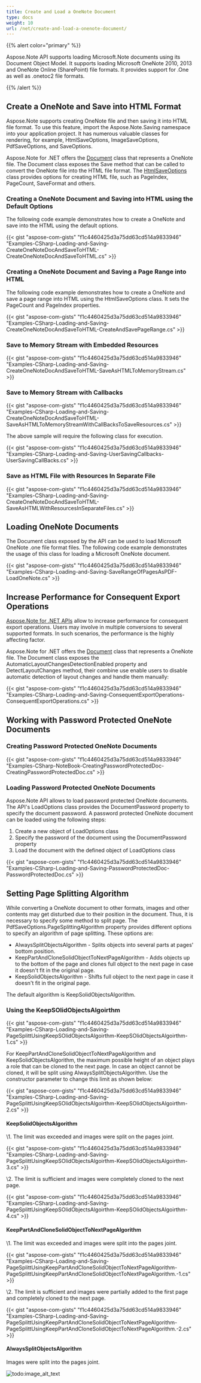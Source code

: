 ```yaml
---
title: Create and Load a OneNote Document
type: docs
weight: 10
url: /net/create-and-load-a-onenote-document/
---
```


{{% alert color="primary" %}} 

Aspose.Note API supports loading Microsoft.Note documents using its Document Object Model. It supports loading Microsoft OneNote 2010, 2013 and OneNote Online (SharePoint) file formats. It provides support for .One as well as .onetoc2 file formats.

{{% /alert %}} 
## **Create a OneNote and Save into HTML Format**
Aspose.Note supports creating OneNote file and then saving it into HTML file format. To use this feature, import the Aspose.Note.Saving namespace into your application project. It has numerous valuable classes for rendering, for example, HtmlSaveOptions, ImageSaveOptions, PdfSaveOptions, and SaveOptions.

Aspose.Note for .NET offers the [Document](/pages/createpage.action?spaceKey=notenet&title=Aspose.Note.Document+Class&linkCreation=true&fromPageId=19103971) class that represents a OneNote file. The Document class exposes the Save method that can be called to convert the OneNote file into the HTML file format. The [HtmlSaveOptions](/pages/createpage.action?spaceKey=notenet&title=Aspose.Note.Saving.HtmlSaveOptions+Class&linkCreation=true&fromPageId=19103971) class provides options for creating HTML file, such as PageIndex, PageCount, SaveFormat and others.
### **Creating a OneNote Document and Saving into HTML using the Default Options**
The following code example demonstrates how to create a OneNote and save into the HTML using the default options.

{{< gist "aspose-com-gists" "f1c4460425d3a75dd63cd514a9833946" "Examples-CSharp-Loading-and-Saving-CreateOneNoteDocAndSaveToHTML-CreateOneNoteDocAndSaveToHTML.cs" >}}
### **Creating a OneNote Document and Saving a Page Range into HTML**
The following code example demonstrates how to create a OneNote and save a page range into HTML using the HtmlSaveOptions class. It sets the PageCount and PageIndex properties.

{{< gist "aspose-com-gists" "f1c4460425d3a75dd63cd514a9833946" "Examples-CSharp-Loading-and-Saving-CreateOneNoteDocAndSaveToHTML-CreateAndSavePageRange.cs" >}}
### **Save to Memory Stream with Embedded Resources**
{{< gist "aspose-com-gists" "f1c4460425d3a75dd63cd514a9833946" "Examples-CSharp-Loading-and-Saving-CreateOneNoteDocAndSaveToHTML-SaveAsHTMLToMemoryStream.cs" >}}
### **Save to Memory Stream with Callbacks**
{{< gist "aspose-com-gists" "f1c4460425d3a75dd63cd514a9833946" "Examples-CSharp-Loading-and-Saving-CreateOneNoteDocAndSaveToHTML-SaveAsHTMLToMemoryStreamWithCallBacksToSaveResources.cs" >}}

The above sample will require the following class for execution.

{{< gist "aspose-com-gists" "f1c4460425d3a75dd63cd514a9833946" "Examples-CSharp-Loading-and-Saving-UserSavingCallbacks-UserSavingCallBacks.cs" >}}
### **Save as HTML File with Resources In Separate File**
{{< gist "aspose-com-gists" "f1c4460425d3a75dd63cd514a9833946" "Examples-CSharp-Loading-and-Saving-CreateOneNoteDocAndSaveToHTML-SaveAsHTMLWithResourcesInSeparateFiles.cs" >}}
## **Loading OneNote Documents**
The Document class exposed by the API can be used to load Microsoft OneNote .one file format files. The following code example demonstrates the usage of this class for loading a Microsoft OneNote document.

{{< gist "aspose-com-gists" "f1c4460425d3a75dd63cd514a9833946" "Examples-CSharp-Loading-and-Saving-SaveRangeOfPagesAsPDF-LoadOneNote.cs" >}}
## **Increase Performance for Consequent Export Operations**
[Aspose.Note for .NET APIs](http://www.aspose.com/.net/onenote-component.aspx) allow to increase performance for consequent export operations. Users may involve in multiple conversions to several supported formats. In such scenarios, the performance is the highly affecting factor.

Aspose.Note for .NET offers the [Document](/pages/createpage.action?spaceKey=notenet&title=Aspose.Note.Document+Class&linkCreation=true&fromPageId=19103971) class that represents a OneNote file. The Document class exposes the AutomaticLayoutChangesDetectionEnabled property and DetectLayoutChanges method, their combine use enable users to disable automatic detection of layout changes and handle them manually:

{{< gist "aspose-com-gists" "f1c4460425d3a75dd63cd514a9833946" "Examples-CSharp-Loading-and-Saving-ConsequentExportOperations-ConsequentExportOperations.cs" >}}
## **Working with Password Protected OneNote Documents**
### **Creating Password Protected OneNote Documents**
{{< gist "aspose-com-gists" "f1c4460425d3a75dd63cd514a9833946" "Examples-CSharp-NoteBook-CreatingPasswordProtectedDoc-CreatingPasswordProtectedDoc.cs" >}}
### **Loading Password Protected OneNote Documents**
Aspose.Note API allows to load password protected OneNote documents. The API's LoadOptions class provides the DocumentPassword property to specify the document password.
A password protected OneNote document can be loaded using the following steps:

1. Create a new object of LoadOptions class
1. Specify the password of the document using the DocumentPassword property
1. Load the document with the defined object of LoadOptions class



{{< gist "aspose-com-gists" "f1c4460425d3a75dd63cd514a9833946" "Examples-CSharp-Loading-and-Saving-PasswordProtectedDoc-PasswordProtectedDoc.cs" >}}
## **Setting Page Splitting Algorithm**
While converting a OneNote document to other formats, images and other contents may get disturbed due to their position in the document. Thus, it is necessary to specify some method to split page. The PdfSaveOptions.PageSplittingAlgorithm property provides different options to specify an algorithm of page splitting. These options are:

- AlwaysSplitObjectsAlgorithm - Splits objects into several parts at pages' bottom position.
- KeepPartAndCloneSolidObjectToNextPageAlgorithm - Adds objects up to the bottom of the page and clones full object to the next page in case it doesn't fit in the original page.
- KeepSolidObjectsAlgorithm - Shifts full object to the next page in case it doesn't fit in the original page.

The default algorithm is KeepSolidObjectsAlgorithm.
### **Using the KeepSOlidObjectsAlgoirthm**
{{< gist "aspose-com-gists" "f1c4460425d3a75dd63cd514a9833946" "Examples-CSharp-Loading-and-Saving-PageSplittUsingKeepSOlidObjectsAlgoirthm-KeepSOlidObjectsAlgoirthm-1.cs" >}}



For KeepPartAndCloneSolidObjectToNextPageAlgorithm and KeepSolidObjectsAlgorithm, the maximum possible height of an object plays a role that can be cloned to the next page. In case an object cannot be cloned, it will be split using AlwaysSplitObjectsAlgorithm. Use the constructor parameter to change this limit as shown below:

{{< gist "aspose-com-gists" "f1c4460425d3a75dd63cd514a9833946" "Examples-CSharp-Loading-and-Saving-PageSplittUsingKeepSOlidObjectsAlgoirthm-KeepSOlidObjectsAlgoirthm-2.cs" >}}
#### **KeepSolidObjectsAlgorithm**
\1. The limit was exceeded and images were split on the pages joint.

{{< gist "aspose-com-gists" "f1c4460425d3a75dd63cd514a9833946" "Examples-CSharp-Loading-and-Saving-PageSplittUsingKeepSOlidObjectsAlgoirthm-KeepSOlidObjectsAlgoirthm-3.cs" >}}



\2. The limit is sufficient and images were completely cloned to the next page.

{{< gist "aspose-com-gists" "f1c4460425d3a75dd63cd514a9833946" "Examples-CSharp-Loading-and-Saving-PageSplittUsingKeepSOlidObjectsAlgoirthm-KeepSOlidObjectsAlgoirthm-4.cs" >}}


#### **KeepPartAndCloneSolidObjectToNextPageAlgorithm**
\1. The limit was exceeded and images were split into the pages joint.

{{< gist "aspose-com-gists" "f1c4460425d3a75dd63cd514a9833946" "Examples-CSharp-Loading-and-Saving-PageSplittUsingKeepPartAndCloneSolidObjectToNextPageAlgorithm-PageSplittUsingKeepPartAndCloneSolidObjectToNextPageAlgorithm.-1.cs" >}}



\2. The limit is sufficient and images were partially added to the first page and completely cloned to the next page.

{{< gist "aspose-com-gists" "f1c4460425d3a75dd63cd514a9833946" "Examples-CSharp-Loading-and-Saving-PageSplittUsingKeepPartAndCloneSolidObjectToNextPageAlgorithm-PageSplittUsingKeepPartAndCloneSolidObjectToNextPageAlgorithm.-2.cs" >}}


#### **AlwaysSplitObjectsAlgorithm**
Images were split into the pages joint.

![todo:image_alt_text](create-and-load-a-onenote-document_1.png)
